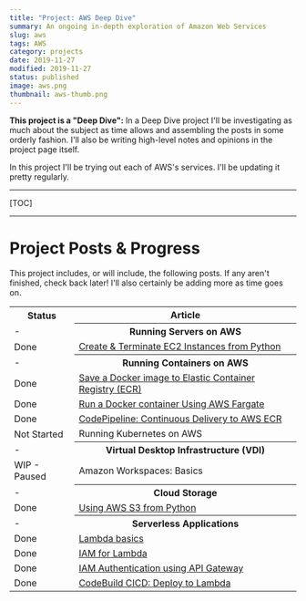 ```yaml
---
title: "Project: AWS Deep Dive"
summary: An ongoing in-depth exploration of Amazon Web Services
slug: aws
tags: AWS
category: projects
date: 2019-11-27
modified: 2019-11-27
status: published
image: aws.png
thumbnail: aws-thumb.png
---
```


**This project is a "Deep Dive":** In a Deep Dive project I'll be investigating
as much about the subject as time allows and assembling the posts in some
orderly fashion. I'll also be writing high-level notes and opinions in the
project page itself.


In this project I'll be trying out each of AWS's services. I'll be updating it
pretty regularly.

---

[TOC]

---


# Project Posts & Progress

This project includes, or will include, the following posts.
If any aren't finished, check back later! I'll also certainly be adding more
as time goes on.

<table class="project-table">
  <tr>
    <th>Status</th>
    <th>Article</th>
  </tr>
	<tr>
		<td>-</td>
    <th>Running Servers on AWS</th>
  </tr>
  <tr>
    <td>Done</td>
    <td><a href="/aws-ec2-python.html">Create & Terminate EC2 Instances from Python</a></td>
  </tr>
	<tr>
		<td>-</td>
    <th>Running Containers on AWS</th>
  </tr>
  <tr>
    <td>Done</td>
    <td>
      <a href="/aws-ecr.html">
        Save a Docker image to Elastic Container Registry (ECR)
      </a>
    </td>
  </tr>
  <tr>
		<td>Done</td>
		<td>
      <a href="/aws-fargate.html">
        Run a Docker container Using AWS Fargate
      </a>
    </td>
	</tr>
  <tr>
    <td>Done</td>
    <td><a href="/aws-codepipeline-ecr.html">CodePipeline: Continuous Delivery to AWS ECR</a></td>
  </tr>
  <tr>
    <td>Not Started</td>
    <td>Running Kubernetes on AWS</td>
  <tr>
    <td>-</td>
    <th>Virtual Desktop Infrastructure (VDI)</th>
  </tr>
  <tr>
    <td>WIP - Paused</td>
    <td>Amazon Workspaces: Basics</td>
  </tr>
  <tr>
    <td>-</td>
    <th>Cloud Storage</th>
  </tr>
  <tr>
    <td>Done</td>
    <td>
      <a href="/aws-s3-python.html">
      Using AWS S3 from Python
    </td>
  <tr>
  <tr>
    <td>-</td>
    <th>Serverless Applications</th>
  </tr>
  <tr>
    <td>Done</td>
    <td><a href="/aws-lambda.html">Lambda basics</a></td>
  </tr>
  <tr>
    <td>Done</td>
    <td><a href="/aws-lambda-iam.html">IAM for Lambda</a></td>
  </tr>
  <tr>
    <td>Done</td>
    <td><a href="/aws-api-gateway-iam.html">IAM Authentication using API Gateway</a></td>
  </tr>
  <tr>
    <td>Done</td>
    <td><a href="/aws-labmda-cicd.html">CodeBuild CICD: Deploy to Lambda</a></td>
  </tr>
</table>


